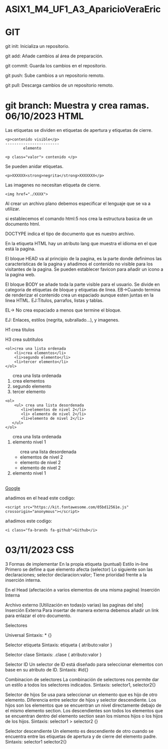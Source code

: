 # ASIX1_M4_UF1_A3_AparicioVeraEric
GIT
======================
git init: Inicializa un repositorio.

git add: Añade cambios al área de preparación.

git commit: Guarda los cambios en el repositorio.

git push: Sube cambios a un repositorio remoto.

git pull: Descarga cambios de un repositorio remoto.

git branch: Muestra y crea ramas.
06/10/2023
HTML
======================
Las etiquetas se dividen en etiquetas de apertura y etiquetas de cierre.
```
<p>contenido visible</p>
------------------------
        elemento
```


```
<p class="valor"> contenido </p>
```

Se pueden anidar etiquetas.
```
<p>XXXXXX<strong>negrita</strong>XXXXXXX</p>
```

Las imagenes no necesitan etiqueta de cierre.
```
<img href="./XXXX">
```


Al crear un archivo plano debemos especificar el lenguaje que se va a utilizar.

si establecemos el comando html:5 nos crea la estructura basica de un documento html.

DOCTYPE indica el tipo de documento que es nuestro archivo.

En la etiqueta HTML hay un atributo lang que muestra el idioma en el que está la pagina.

El bloque HEAD va al principio de la pagina, es la parte donde definimos las caracteristicas de la pagina y añadimos el contenido no visible para los visitantes de la pagina. Se pueden establecer favicon para añadir un icono a la pagina web.

El bloque BODY se añade toda la parte visible para el usuario. 
Se divide en categoria de etiquetas de bloque y etiquetas de linea.
EB->Cuando termina de renderizar el contenido crea un espaciado aunque esten juntas en la linea HTML.
EJ:Titulos, parrafos, listas y tablas.

EL-> No crea espaciado a menos que termine el bloque.

EJ: Enlaces, estilos (negrita, subrallado...), y imagenes.

H1 crea titulos

H3 crea subtitulos
```
<ol>crea una lista ordenada
    <li>crea elementos</li>
    <li>segundo elemento</li>
    <li>tercer elemento</li>
</ol>
```

<ol>crea una lista ordenada
    <li>crea elementos</li>
    <li>segundo elemento</li>
    <li>tercer elemento</li>
</ol>

```
<ol>
    <ul> crea una lista desordenada
       <li>elementos de nivel 2</li>
       <li> elemento de nivel 2</li>
       <li>elemento de nivel 2</li>
   </ul>
</ol>
```

<ol> crea una lista ordenada
    <li>elemento nivel 1</li>
    <ul> crea una lista desordenada
       <li>elementos de nivel 2</li>
       <li> elemento de nivel 2</li>
       <li>elemento de nivel 2</li>
   </ul>
   <li>elemento nivel 1</li>
</ol>
</br>
<a href="https://www.google.es" target="_blank">Google</a>



añadimos en el head este codigo: 
```
<script src="https://kit.fontawesome.com/05bd12561e.js" crossorigin="anonymous"></script> 
```

añadimos este codigo:
```
<i class="fa-brands fa-github">Github</i>
```

<h1> 03/11/2023 CSS</h1>
3 Formas de implementar
En la propia etiqueta (puntual)
Estilo in-line
Primero se define a que elemento afecta (selector)
Lo siguiente son las declaraciones;
selector declaracion:valor;
Tiene prioridad frente a la inserción interna.

En el Head (afectación a varios elementos de una misma pagina)
Inserción Interna

Archivo externo [Utilización en todas(o varias) las paginas del site]
Inserción Externa
Para insertar de manera externa debemos añadir un link para enlazar el otro documento.

Selectores

Universal 
Sintaxis: * {}

Selector etiqueta
Sintaxis: etiqueta { atributo:valor }

Selector clase
Sintaxis: .clase { atributo:valor }

Selector ID
Un selector de ID está diseñado para seleccionar elementos con base en su atributo de ID.
Sintaxis: #id{}

Combinacion de selectores
La combinación de selectores nos permite dar un estilo a todos los selectores indicados.
Sintaxis: selector1, selector2{}

Selector de hijos
Se usa para seleccionar un elemento que es hijo de otro elemento.
Diferencia entre selector de hijos y selector descendiente. Los hijos son los elementos que se encuentran un nivel directamente debajo de el mismo elemento section. Los descendientes son todos los elementos que se encuentran dentro del elemento section sean los mismos hijos o los hijos de los hijos.
Sintaxis: selector1 > selector2 {}

Selector descendiente
Un elemento es descendiente de otro cuando se encuentra entre las etiquetas de apertura y de cierre del elemento padre.
Sintaxis: selector1 selector2{}
